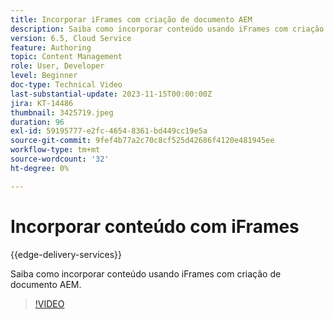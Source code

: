 ```yaml
---
title: Incorporar iFrames com criação de documento AEM
description: Saiba como incorporar conteúdo usando iFrames com criação de documento AEM.
version: 6.5, Cloud Service
feature: Authoring
topic: Content Management
role: User, Developer
level: Beginner
doc-type: Technical Video
last-substantial-update: 2023-11-15T00:00:00Z
jira: KT-14486
thumbnail: 3425719.jpeg
duration: 96
exl-id: 59195777-e2fc-4654-8361-bd449cc19e5a
source-git-commit: 9fef4b77a2c70c8cf525d42686f4120e481945ee
workflow-type: tm+mt
source-wordcount: '32'
ht-degree: 0%

---
```


# Incorporar conteúdo com iFrames

{{edge-delivery-services}}

Saiba como incorporar conteúdo usando iFrames com criação de documento AEM.

>[!VIDEO](https://video.tv.adobe.com/v/3425719/?learn=on)
